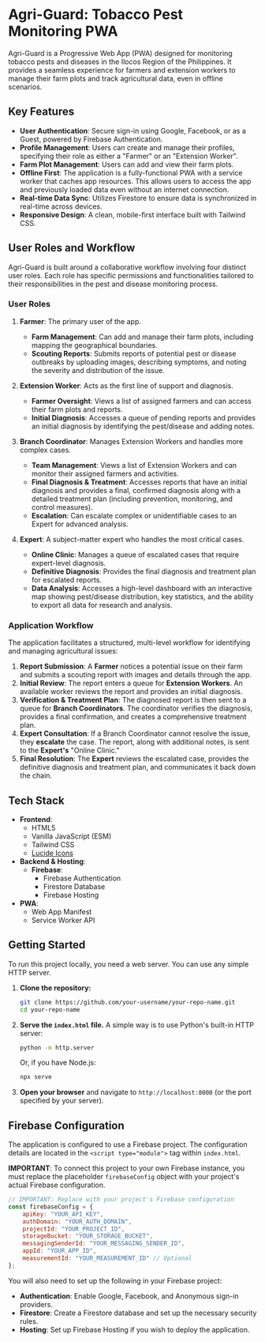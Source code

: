 # Agri-Guard: Tobacco Pest Monitoring PWA

Agri-Guard is a Progressive Web App (PWA) designed for monitoring tobacco pests and diseases in the Ilocos Region of the Philippines. It provides a seamless experience for farmers and extension workers to manage their farm plots and track agricultural data, even in offline scenarios.

## Key Features

- **User Authentication**: Secure sign-in using Google, Facebook, or as a Guest, powered by Firebase Authentication.
- **Profile Management**: Users can create and manage their profiles, specifying their role as either a "Farmer" or an "Extension Worker".
- **Farm Plot Management**: Users can add and view their farm plots.
- **Offline First**: The application is a fully-functional PWA with a service worker that caches app resources. This allows users to access the app and previously loaded data even without an internet connection.
- **Real-time Data Sync**: Utilizes Firestore to ensure data is synchronized in real-time across devices.
- **Responsive Design**: A clean, mobile-first interface built with Tailwind CSS.

## User Roles and Workflow

Agri-Guard is built around a collaborative workflow involving four distinct user roles. Each role has specific permissions and functionalities tailored to their responsibilities in the pest and disease monitoring process.

### User Roles

1.  **Farmer**: The primary user of the app.
    *   **Farm Management**: Can add and manage their farm plots, including mapping the geographical boundaries.
    *   **Scouting Reports**: Submits reports of potential pest or disease outbreaks by uploading images, describing symptoms, and noting the severity and distribution of the issue.

2.  **Extension Worker**: Acts as the first line of support and diagnosis.
    *   **Farmer Oversight**: Views a list of assigned farmers and can access their farm plots and reports.
    *   **Initial Diagnosis**: Accesses a queue of pending reports and provides an initial diagnosis by identifying the pest/disease and adding notes.

3.  **Branch Coordinator**: Manages Extension Workers and handles more complex cases.
    *   **Team Management**: Views a list of Extension Workers and can monitor their assigned farmers and activities.
    *   **Final Diagnosis & Treatment**: Accesses reports that have an initial diagnosis and provides a final, confirmed diagnosis along with a detailed treatment plan (including prevention, monitoring, and control measures).
    *   **Escalation**: Can escalate complex or unidentifiable cases to an Expert for advanced analysis.

4.  **Expert**: A subject-matter expert who handles the most critical cases.
    *   **Online Clinic**: Manages a queue of escalated cases that require expert-level diagnosis.
    *   **Definitive Diagnosis**: Provides the final diagnosis and treatment plan for escalated reports.
    *   **Data Analysis**: Accesses a high-level dashboard with an interactive map showing pest/disease distribution, key statistics, and the ability to export all data for research and analysis.

### Application Workflow

The application facilitates a structured, multi-level workflow for identifying and managing agricultural issues:

1.  **Report Submission**: A **Farmer** notices a potential issue on their farm and submits a scouting report with images and details through the app.
2.  **Initial Review**: The report enters a queue for **Extension Workers**. An available worker reviews the report and provides an initial diagnosis.
3.  **Verification & Treatment Plan**: The diagnosed report is then sent to a queue for **Branch Coordinators**. The coordinator verifies the diagnosis, provides a final confirmation, and creates a comprehensive treatment plan.
4.  **Expert Consultation**: If a Branch Coordinator cannot resolve the issue, they **escalate** the case. The report, along with additional notes, is sent to the **Expert's** "Online Clinic."
5.  **Final Resolution**: The **Expert** reviews the escalated case, provides the definitive diagnosis and treatment plan, and communicates it back down the chain.

## Tech Stack

- **Frontend**:
  - HTML5
  - Vanilla JavaScript (ESM)
  - Tailwind CSS
  - [Lucide Icons](https://lucide.dev/)
- **Backend & Hosting**:
  - **Firebase**:
    - Firebase Authentication
    - Firestore Database
    - Firebase Hosting
- **PWA**:
  - Web App Manifest
  - Service Worker API

## Getting Started

To run this project locally, you need a web server. You can use any simple HTTP server.

1. **Clone the repository:**
   ```bash
   git clone https://github.com/your-username/your-repo-name.git
   cd your-repo-name
   ```

2. **Serve the `index.html` file.** A simple way is to use Python's built-in HTTP server:
   ```bash
   python -m http.server
   ```
   Or, if you have Node.js:
   ```bash
   npx serve
   ```

3. **Open your browser** and navigate to `http://localhost:8000` (or the port specified by your server).

## Firebase Configuration

The application is configured to use a Firebase project. The configuration details are located in the `<script type="module">` tag within `index.html`.

**IMPORTANT**: To connect this project to your own Firebase instance, you must replace the placeholder `firebaseConfig` object with your project's actual Firebase configuration.

```javascript
// IMPORTANT: Replace with your project's Firebase configuration
const firebaseConfig = {
    apiKey: "YOUR_API_KEY",
    authDomain: "YOUR_AUTH_DOMAIN",
    projectId: "YOUR_PROJECT_ID",
    storageBucket: "YOUR_STORAGE_BUCKET",
    messagingSenderId: "YOUR_MESSAGING_SENDER_ID",
    appId: "YOUR_APP_ID",
    measurementId: "YOUR_MEASUREMENT_ID" // Optional
};
```

You will also need to set up the following in your Firebase project:
- **Authentication**: Enable Google, Facebook, and Anonymous sign-in providers.
- **Firestore**: Create a Firestore database and set up the necessary security rules.
- **Hosting**: Set up Firebase Hosting if you wish to deploy the application.
